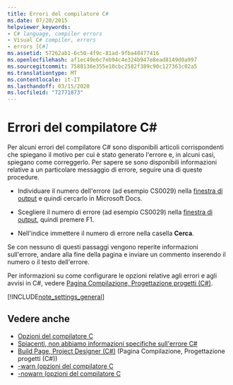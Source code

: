 ```yaml
---
title: Errori del compilatore C#
ms.date: 07/20/2015
helpviewer_keywords:
- C# language, compiler errors
- Visual C# compiler, errors
- errors [C#]
ms.assetid: 57262ab1-6c50-4f9c-81ad-9fba48477416
ms.openlocfilehash: af1ec49e6c7eb94c4e324b947e8ead8149d0a997
ms.sourcegitcommit: 7588136e355e10cbc2582f389c90c127363c02a5
ms.translationtype: MT
ms.contentlocale: it-IT
ms.lasthandoff: 03/15/2020
ms.locfileid: "72771873"
---
```

# <a name="c-compiler-errors"></a>Errori del compilatore C#

Per alcuni errori del compilatore C# sono disponibili articoli corrispondenti che spiegano il motivo per cui è stato generato l'errore e, in alcuni casi, spiegano come correggerlo. Per sapere se sono disponibili informazioni relative a un particolare messaggio di errore, seguire una di queste procedure.  
  
- Individuare il numero dell'errore (ad esempio CS0029) nella [finestra di output](/visualstudio/ide/reference/output-window) e quindi cercarlo in Microsoft Docs.  
  
- Scegliere il numero di errore (ad esempio CS0029) nella [finestra di output](/visualstudio/ide/reference/output-window), quindi premere F1.  
  
- Nell'indice immettere il numero di errore nella casella **Cerca**.  
  
 Se con nessuno di questi passaggi vengono reperite informazioni sull'errore, andare alla fine della pagina e inviare un commento inserendo il numero o il testo dell'errore.  
  
 Per informazioni su come configurare le opzioni relative agli errori e agli avvisi in C#, vedere [Pagina Compilazione, Progettazione progetti (C#)](/visualstudio/ide/reference/build-page-project-designer-csharp).  
  
[!INCLUDE[note_settings_general](~/includes/note-settings-general-md.md)]  
  
## <a name="see-also"></a>Vedere anche

- [Opzioni del compilatore C](../compiler-options/index.md)
- [Spiacenti, non abbiamo informazioni specifiche sull'errore C#](../../misc/sorry-we-don-t-have-specifics-on-this-csharp-error.md)
- [Build Page, Project Designer (C#)](/visualstudio/ide/reference/build-page-project-designer-csharp) (Pagina Compilazione, Progettazione progetti (C#))
- [-warn (opzioni del compilatore C](../compiler-options/warn-compiler-option.md)
- [-nowarn (opzioni del compilatore C](../compiler-options/nowarn-compiler-option.md)
